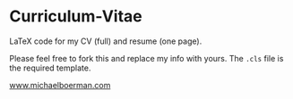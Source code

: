 # Curriculum-Vitae
LaTeX code for my CV (full) and resume (one page). 

Please feel free to fork this and replace my info with yours. The `.cls` file is the required template. 

www.michaelboerman.com

